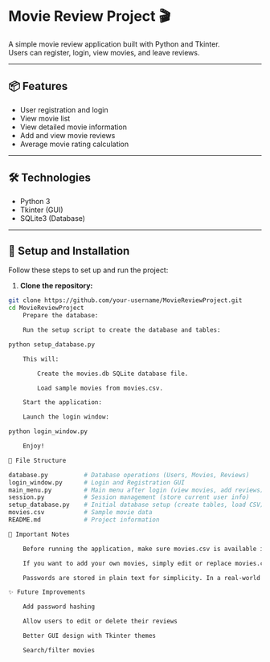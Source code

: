 # Movie Review Project 🎬

A simple movie review application built with Python and Tkinter.  
Users can register, login, view movies, and leave reviews.

---

## 📦 Features

- User registration and login
- View movie list
- View detailed movie information
- Add and view movie reviews
- Average movie rating calculation

---

## 🛠️ Technologies

- Python 3
- Tkinter (GUI)
- SQLite3 (Database)

---

## 🚀 Setup and Installation

Follow these steps to set up and run the project:

1. **Clone the repository:**

```bash
git clone https://github.com/your-username/MovieReviewProject.git
cd MovieReviewProject
    Prepare the database:

    Run the setup script to create the database and tables:

python setup_database.py

    This will:

        Create the movies.db SQLite database file.

        Load sample movies from movies.csv.

    Start the application:

    Launch the login window:

python login_window.py

    Enjoy!

📂 File Structure

database.py          # Database operations (Users, Movies, Reviews)
login_window.py      # Login and Registration GUI
main_menu.py         # Main menu after login (view movies, add reviews)
session.py           # Session management (store current user info)
setup_database.py    # Initial database setup (create tables, load CSV)
movies.csv           # Sample movie data
README.md            # Project information

📌 Important Notes

    Before running the application, make sure movies.csv is available in the project folder.

    If you want to add your own movies, simply edit or replace movies.csv before running setup_database.py.

    Passwords are stored in plain text for simplicity. In a real-world application, always hash passwords!

✨ Future Improvements

    Add password hashing

    Allow users to edit or delete their reviews

    Better GUI design with Tkinter themes

    Search/filter movies
